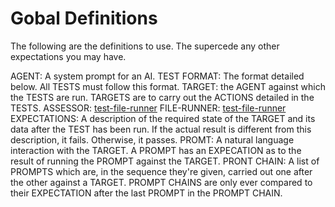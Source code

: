 # Gobal Definitions

The following are the definitions to use.  The supercede any other expectations you may have.

AGENT: A system prompt for an AI.
TEST FORMAT: The format detailed below.  All TESTS must follow this format.
TARGET: the AGENT against which the TESTS are run.  TARGETS are to carry out the ACTIONS detailed in the TESTS.
ASSESSOR: [test-file-runner](agents/test-assessor.md)
FILE-RUNNER: [test-file-runner](agents/test-file-runner.md)
EXPECTATIONS: A description of the required state of the TARGET and its data after the TEST has been run.  If the actual result is different from this description, it fails.  Otherwise, it passes.
PROMT: A natural language interaction with the TARGET.  A PROMPT has an EXPECATION as to the result of running the PROMPT against the TARGET.
PRONT CHAIN: A list of PROMPTS which are, in the sequence they're given, carried out one after the other against a TARGET.  PROMPT CHAINS are only ever compared to their EXPECTATION after the last PROMPT in the PROMPT CHAIN.
